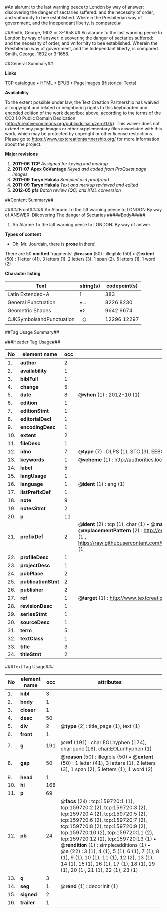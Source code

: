 #An alarum: to the last warning peece to London by way of answer: discovering the danger of sectaries suffered: and the necessity of order, and vniformity to bee established. Wherein the Presbiterian way of government, and the Independant liberty, is compared.#

##Smith, George, 1602 or 3-1658.##
An alarum: to the last warning peece to London by way of answer: discovering the danger of sectaries suffered: and the necessity of order, and vniformity to bee established. Wherein the Presbiterian way of government, and the Independant liberty, is compared.
Smith, George, 1602 or 3-1658.

##General Summary##

**Links**

[TCP catalogue](http://www.ota.ox.ac.uk/tcp/)  • 
[HTML](http://tei.it.ox.ac.uk/tcp/Texts-HTML/free/A93/A93344.html)  • 
[EPUB](http://tei.it.ox.ac.uk/tcp/Texts-EPUB/free/A93/A93344.epub) • 
[Page images (Historical Texts)](https://historicaltexts.jisc.ac.uk/eebo-99861480e)

**Availability**

To the extent possible under law, the Text Creation Partnership has waived all copyright and related or neighboring rights to this keyboarded and encoded edition of the work described above, according to the terms of the CC0 1.0 Public Domain Dedication (http://creativecommons.org/publicdomain/zero/1.0/). This waiver does not extend to any page images or other supplementary files associated with this work, which may be protected by copyright or other license restrictions. Please go to https://www.textcreationpartnership.org/ for more information about the project.

**Major revisions**

1. __2011-06__ __TCP__ *Assigned for keying and markup*
1. __2011-07__ __Apex CoVantage__ *Keyed and coded from ProQuest page images*
1. __2011-09__ __Taryn Hakala__ *Sampled and proofread*
1. __2011-09__ __Taryn Hakala__ *Text and markup reviewed and edited*
1. __2012-05__ __pfs__ *Batch review (QC) and XML conversion*

##Content Summary##

#####Front#####
An Alarum: To the laſt warning peece to LONDON By way of ANSWER: Diſcovering The danger of Sectaries
#####Body#####

1. An Alarme To the laſt warning peece to LONDON: By way of anſwer.

**Types of content**

  * Oh, Mr. Jourdain, there is **prose** in there!

There are 50 **omitted** fragments! 
 @__reason__ (50) : illegible (50)  •  @__extent__ (50) : 1 letter (41), 3 letters (1), 2 letters (3), 1 span (2), 5 letters (1), 1 word (2)

**Character listing**


|Text|string(s)|codepoint(s)|
|---|---|---|
|Latin Extended-A|ſ|383|
|General Punctuation|•…|8226 8230|
|Geometric Shapes|▪◊|9642 9674|
|CJKSymbolsandPunctuation|〈〉|12296 12297|

##Tag Usage Summary##

###Header Tag Usage###

|No|element name|occ|attributes|
|---|---|---|---|
|1.|__author__|2||
|2.|__availability__|1||
|3.|__biblFull__|1||
|4.|__change__|5||
|5.|__date__|8| @__when__ (1) : 2012-10 (1)|
|6.|__edition__|1||
|7.|__editionStmt__|1||
|8.|__editorialDecl__|1||
|9.|__encodingDesc__|1||
|10.|__extent__|2||
|11.|__fileDesc__|1||
|12.|__idno__|7| @__type__ (7) : DLPS (1), STC (3), EEBO-CITATION (1), PROQUEST (1), VID (1)|
|13.|__keywords__|1| @__scheme__ (1) : http://authorities.loc.gov/ (1)|
|14.|__label__|5||
|15.|__langUsage__|1||
|16.|__language__|1| @__ident__ (1) : eng (1)|
|17.|__listPrefixDef__|1||
|18.|__note__|9||
|19.|__notesStmt__|2||
|20.|__p__|11||
|21.|__prefixDef__|2| @__ident__ (2) : tcp (1), char (1)  •  @__matchPattern__ (2) : ([0-9\-]+):([0-9IVX]+) (1), (.+) (1)  •  @__replacementPattern__ (2) : http://eebo.chadwyck.com/downloadtiff?vid=$1&page=$2 (1), https://raw.githubusercontent.com/textcreationpartnership/Texts/master/tcpchars.xml#$1 (1)|
|22.|__profileDesc__|1||
|23.|__projectDesc__|1||
|24.|__pubPlace__|2||
|25.|__publicationStmt__|2||
|26.|__publisher__|2||
|27.|__ref__|1| @__target__ (1) : http://www.textcreationpartnership.org/docs/. (1)|
|28.|__revisionDesc__|1||
|29.|__seriesStmt__|1||
|30.|__sourceDesc__|1||
|31.|__term__|5||
|32.|__textClass__|1||
|33.|__title__|3||
|34.|__titleStmt__|2||


###Text Tag Usage###

|No|element name|occ|attributes|
|---|---|---|---|
|1.|__bibl__|3||
|2.|__body__|1||
|3.|__closer__|1||
|4.|__desc__|50||
|5.|__div__|2| @__type__ (2) : title_page (1), text (1)|
|6.|__front__|1||
|7.|__g__|191| @__ref__ (191) : char:EOLhyphen (174), char:punc (16), char:EOLunhyphen (1)|
|8.|__gap__|50| @__reason__ (50) : illegible (50)  •  @__extent__ (50) : 1 letter (41), 3 letters (1), 2 letters (3), 1 span (2), 5 letters (1), 1 word (2)|
|9.|__head__|1||
|10.|__hi__|168||
|11.|__p__|69||
|12.|__pb__|24| @__facs__ (24) : tcp:159720:1 (1), tcp:159720:2 (2), tcp:159720:3 (2), tcp:159720:4 (2), tcp:159720:5 (2), tcp:159720:6 (2), tcp:159720:7 (2), tcp:159720:8 (2), tcp:159720:9 (2), tcp:159720:10 (2), tcp:159720:11 (2), tcp:159720:12 (2), tcp:159720:13 (1)  •  @__rendition__ (1) : simple:additions (1)  •  @__n__ (22) : 3 (1), 4 (1), 5 (1), 6 (1), 7 (1), 8 (1), 9 (1), 10 (1), 11 (1), 12 (2), 13 (1), 14 (1), 15 (1), 16 (1), 17 (1), 18 (1), 19 (1), 20 (1), 21 (1), 22 (1), 23 (1)|
|13.|__q__|3||
|14.|__seg__|1| @__rend__ (1) : decorInit (1)|
|15.|__signed__|2||
|16.|__trailer__|1||
